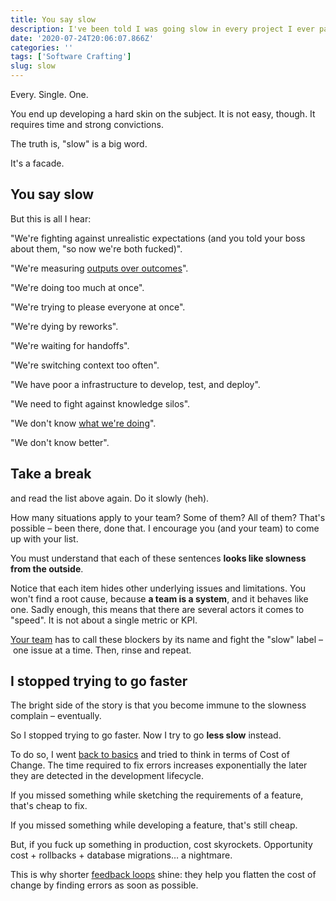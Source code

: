 ```yaml
---
title: You say slow
description: I've been told I was going slow in every project I ever participated in.
date: '2020-07-24T20:06:07.866Z'
categories: ''
tags: ['Software Crafting']
slug: slow
---
```


Every. Single. One.

You end up developing a hard skin on the subject. It is not easy, though. It requires time and strong convictions.

The truth is, "slow" is a big word.

It's a facade.

## You say slow

But this is all I hear:

"We're fighting against unrealistic expectations (and you told your boss about them, "so now we're both fucked)".

"We're measuring [outputs over outcomes](https://afontcu.dev/shoe-factory-build-software/)".

"We're doing too much at once".

"We're trying to please everyone at once".

"We're dying by reworks".

"We're waiting for handoffs".

"We're switching context too often".

"We have poor a infrastructure to develop, test, and deploy".

"We need to fight against knowledge silos".

"We don't know [what we're doing](https://afontcu.dev/goal-of-software-development/)".

"We don't know better".

## Take a break

and read the list above again. Do it slowly (heh).

How many situations apply to your team? Some of them? All of them? That's possible – been there, done that. I encourage you (and your team) to come up with your list.

You must understand that each of these sentences **looks like slowness from the outside**.

Notice that each item hides other underlying issues and limitations. You won't find a root cause, because **a team is a system**, and it behaves like one. Sadly enough, this means that there are several actors it comes to "speed". It is not about a single metric or KPI.

[Your team](https://afontcu.dev/power-to-the-teams/) has to call these blockers by its name and fight the "slow" label – one issue at a time. Then, rinse and repeat.


## I stopped trying to go faster

The bright side of the story is that you become immune to the slowness complain – eventually.

So I stopped trying to go faster. Now I try to go **less slow** instead.

To do so, I went [back to basics](https://afontcu.dev/back-to-basics/) and tried to think in terms of Cost of Change. The time required to fix errors increases exponentially the later they are detected in the development lifecycle.

If you missed something while sketching the requirements of a feature, that's cheap to fix.

If you missed something while developing a feature, that's still cheap.

But, if you fuck up something in production, cost skyrockets. Opportunity cost + rollbacks + database migrations… a nightmare.

This is why shorter [feedback loops](https://afontcu.dev/feedback-loops/) shine: they help you flatten the cost of change by finding errors as soon as possible.
